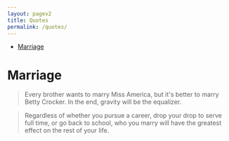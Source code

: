 ```yaml
---
layout: pagev2
title: Quotes
permalink: /quotes/
---
```

- [Marriage](#marriage)

# Marriage

>Every brother wants to marry Miss America, but it's better to marry Betty Crocker. In the end, gravity will be the equalizer.

>Regardless of whether you pursue a career, drop your drop to serve full time, or go back to school, who you marry will have the greatest effect on the rest of your life.
